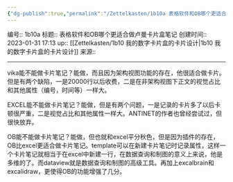 ```yaml
---
{"dg-publish":true,"permalink":"/Zettelkasten/1b10a 表格软件和OB哪个更适合做卢曼卡片盒笔记/","dgPassFrontmatter":true}
---
```


编号:: 1b10a
标题:: 表格软件和OB哪个更适合做卢曼卡片盒笔记
创建时间:: 2023-01-31 17:13
up:: [[Zettelkasten/1b10 我的数字卡片盒的卡片设计\|1b10 我的数字卡片盒的卡片设计]]
来源:: 

---

vika能不能做卡片笔记？能做，而且因为架构视图功能的存在，他很适合做卡片。但是有两个缺陷，一是20000行以后收费，二是在非架构视图下正文的视觉占比和其他属性（编号，时间等）一样大。

EXCEL能不能做卡片笔记？能做，但是有两个问题，一是记录的卡片多了以后卡顿很严重，二是视觉占比和其他属性一样大。ANTINET的作者也曾经尝试过，但很快放弃。

OB能不能做卡片笔记？能做，但也就和excel平分秋色，但是因为插件的存在，OB比excel更适合做卡片笔记。template可以在新建卡片笔记时记录属性，这样一个卡片笔记就相当于在excel中新建一行，在数据查询和制图的意义上来说，他是多维的了。而dataview就是数据查询和制图的高级工具。再加上excalbrain和excalidraw，更使得OB的功能增强了几分。